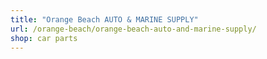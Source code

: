 ```yaml
---
title: "Orange Beach AUTO & MARINE SUPPLY"
url: /orange-beach/orange-beach-auto-and-marine-supply/
shop: car parts
---
```


